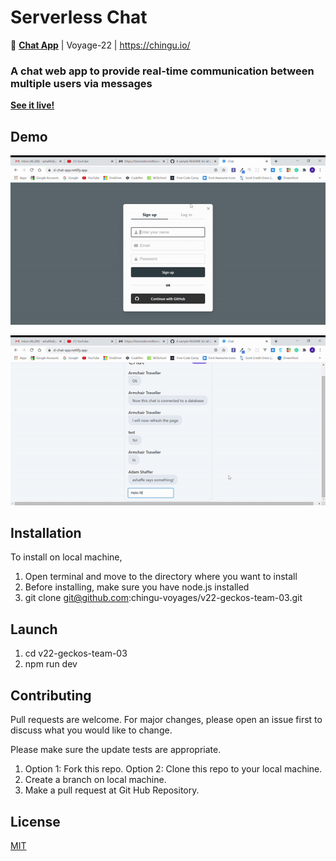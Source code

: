 # Serverless Chat

💬 **[Chat App](https://sl-chat-app.netlify.app/)** | Voyage-22 | https://chingu.io/

### A chat web app to provide real-time communication between multiple users via messages

**[See it live!](https://sl-chat-app.netlify.app/)**

## Demo

![](ez.gif)

![](ez2.gif)

## Installation

To install on local machine,

1. Open terminal and move to the directory where you want to install
2. Before installing, make sure you have node.js installed
3. git clone git@github.com:chingu-voyages/v22-geckos-team-03.git

## Launch

1. cd v22-geckos-team-03
2. npm run dev

## Contributing

Pull requests are welcome. For major changes, please open an issue first to discuss what you would like to change.

Please make sure the update tests are appropriate.

1. Option 1: Fork this repo. Option 2: Clone this repo to your local machine.
2. Create a branch on local machine.
3. Make a pull request at Git Hub Repository.

## License

[MIT](https://choosealicense.com/licenses/mit/)
